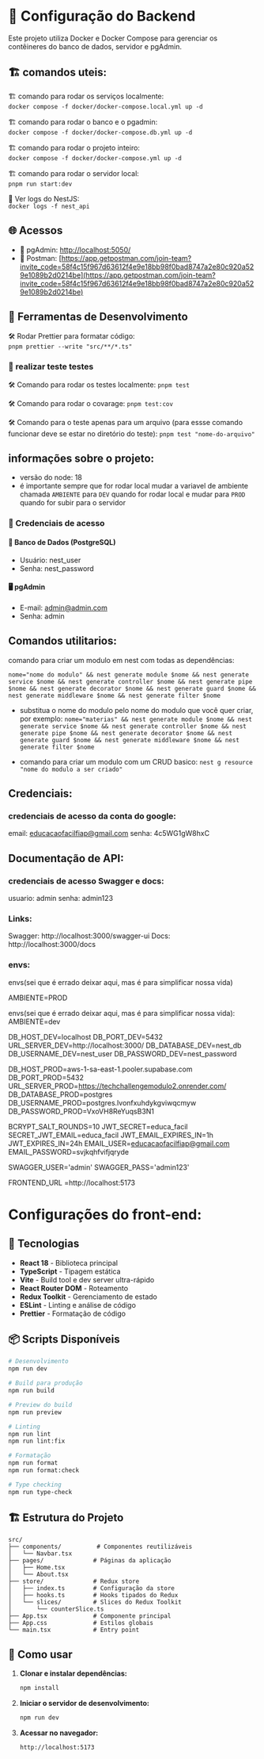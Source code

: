 # 🚀 Configuração do Backend

Este projeto utiliza Docker e Docker Compose para gerenciar os contêineres do banco de dados, servidor e pgAdmin.

## 🏗 comandos uteis:
🏗 comando para rodar os serviços localmente:<br>
``docker compose -f docker/docker-compose.local.yml up -d``

🏗 comando para rodar o banco e o pgadmin:<br>
``docker compose -f docker/docker-compose.db.yml up -d``

🏗 comando para rodar o projeto inteiro:<br>
``docker compose -f docker/docker-compose.yml up -d``

🏗 comando para rodar o servidor local:<br>
``pnpm run start:dev``

📜 Ver logs do NestJS:<br>
``docker logs -f nest_api``

## 🌐 Acessos
- 🔗 pgAdmin: [http://localhost:5050/](http://localhost:5050/)
- 🔗 Postman: [https://app.getpostman.com/join-team?invite_code=58f4c15f967d63612f4e9e18bb98f0bad8747a2e80c920a529e1089b2d0214be](https://app.getpostman.com/join-team?invite_code=58f4c15f967d63612f4e9e18bb98f0bad8747a2e80c920a529e1089b2d0214be)

## 🔧 Ferramentas de Desenvolvimento
🛠 Rodar Prettier para formatar código:<br>
``pnpm prettier --write "src/**/*.ts"``

### 🔧 realizar teste testes
🛠 Comando para rodar os testes localmente:
``pnpm test``

🛠 Comando para rodar o covarage:
``pnpm test:cov``

🛠 Comando para o teste apenas para um arquivo (para essse comando funcionar deve se estar no diretório do teste):
``pnpm test "nome-do-arquivo"``


## informações sobre o projeto:

- versão do node: 18
- é importante sempre que for rodar local mudar a variavel de ambiente chamada `AMBIENTE` para `DEV` quando for rodar local e mudar para `PROD` quando for subir para o servidor
### 🔑 Credenciais de acesso

#### 🏦 Banco de Dados (PostgreSQL)
- Usuário: nest_user
- Senha: nest_password

#### 🖥 pgAdmin
- E-mail: admin@admin.com
- Senha: admin 

## Comandos utilitarios:
comando para criar um modulo em nest com todas as dependências:

``nome="nome do modulo" && nest generate module $nome && nest generate service $nome && nest generate controller $nome && nest generate pipe $nome && nest generate decorator $nome && nest generate guard $nome && nest generate middleware $nome && nest generate filter $nome ``

- substitua o nome do modulo pelo nome do modulo que você quer criar, por exemplo:
`nome="materias" && nest generate module $nome && nest generate service $nome && nest generate controller $nome && nest generate pipe $nome && nest generate decorator $nome && nest generate guard $nome && nest generate middleware $nome && nest generate filter $nome`

- comando para criar um modulo com um CRUD basico:
``nest g resource "nome do modulo a ser criado"``

## Credenciais:


### credenciais de acesso da conta do google:
email: educacaofacilfiap@gmail.com
senha: 4c5WG1gW8hxC


## Documentação de API:

### credenciais de acesso Swagger e docs:
usuario: admin 
senha: admin123

### Links:
Swagger: http://localhost:3000/swagger-ui
Docs: http://localhost:3000/docs


### envs:
envs(sei que é errado deixar aqui, mas é para simplificar nossa vida) 

AMBIENTE=PROD

        

envs(sei que é errado deixar aqui, mas é para simplificar nossa vida):
AMBIENTE=dev

DB_HOST_DEV=localhost
DB_PORT_DEV=5432
URL_SERVER_DEV=http://localhost:3000/
DB_DATABASE_DEV=nest_db
DB_USERNAME_DEV=nest_user
DB_PASSWORD_DEV=nest_password


DB_HOST_PROD=aws-1-sa-east-1.pooler.supabase.com
DB_PORT_PROD=5432
URL_SERVER_PROD=https://techchallengemodulo2.onrender.com/
DB_DATABASE_PROD=postgres
DB_USERNAME_PROD=postgres.lvonfxuhdykgviwqcmyw
DB_PASSWORD_PROD=VxoVH8ReYuqsB3N1


BCRYPT_SALT_ROUNDS=10
JWT_SECRET=educa_facil
SECRET_JWT_EMAIL=educa_facil
JWT_EMAIL_EXPIRES_IN=1h
JWT_EXPIRES_IN=24h
EMAIL_USER=educacaofacilfiap@gmail.com
EMAIL_PASSWORD=svjkqhfvifjqryde

SWAGGER_USER='admin'
SWAGGER_PASS='admin123'

FRONTEND_URL =http://localhost:5173




# Configurações do front-end:

## 🚀 Tecnologias

- **React 18** - Biblioteca principal
- **TypeScript** - Tipagem estática
- **Vite** - Build tool e dev server ultra-rápido
- **React Router DOM** - Roteamento
- **Redux Toolkit** - Gerenciamento de estado
- **ESLint** - Linting e análise de código
- **Prettier** - Formatação de código

## 📦 Scripts Disponíveis

```bash
# Desenvolvimento
npm run dev

# Build para produção
npm run build

# Preview do build
npm run preview

# Linting
npm run lint
npm run lint:fix

# Formatação
npm run format
npm run format:check

# Type checking
npm run type-check
```

## 🏗️ Estrutura do Projeto

```
src/
├── components/          # Componentes reutilizáveis
│   └── Navbar.tsx
├── pages/              # Páginas da aplicação
│   ├── Home.tsx
│   └── About.tsx
├── store/              # Redux store
│   ├── index.ts        # Configuração da store
│   ├── hooks.ts        # Hooks tipados do Redux
│   └── slices/         # Slices do Redux Toolkit
│       └── counterSlice.ts
├── App.tsx             # Componente principal
├── App.css             # Estilos globais
└── main.tsx            # Entry point
```

## 🔧 Como usar

1. **Clonar e instalar dependências:**
   ```bash
   npm install
   ```

2. **Iniciar o servidor de desenvolvimento:**
   ```bash
   npm run dev
   ```

3. **Acessar no navegador:**
   ```
   http://localhost:5173
   ```
